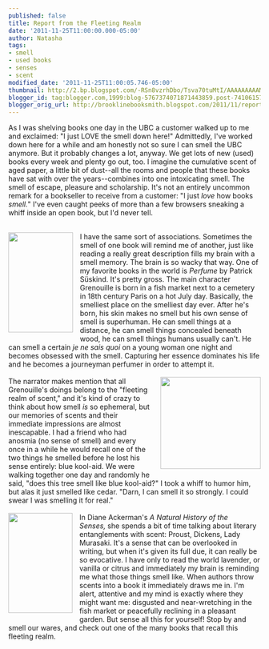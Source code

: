 ```yaml
---
published: false
title: Report from the Fleeting Realm
date: '2011-11-25T11:00:00.000-05:00'
author: Natasha
tags:
- smell
- used books
- senses
- scent
modified_date: '2011-11-25T11:00:05.746-05:00'
thumbnail: http://2.bp.blogspot.com/-RSn8vzrhDbo/Tsva70tuMtI/AAAAAAAAAMI/lBJVEKtgGK8/s72-c/novel_perfume_suskind.jpg
blogger_id: tag:blogger.com,1999:blog-5767374071871443859.post-7410615750200873098
blogger_orig_url: http://brooklinebooksmith.blogspot.com/2011/11/report-from-fleeting-realm.html
---
```


As I was shelving books one day in the UBC a customer walked up to me and exclaimed: "I just LOVE the smell down here!" Admittedly, I've worked down here for a while and am honestly not so sure I can smell the UBC anymore. But it probably changes a lot, anyway. We get lots of new (used) books every week and plenty go out, too. I imagine the cumulative scent of aged paper, a little bit of dust--all the rooms and people that these books have sat with over the years--combines into one intoxicating smell. The smell of escape, pleasure and scholarship. It's not an entirely uncommon remark for a bookseller to receive from a customer: "I just <i>love </i>how books<i> smell.</i>"&nbsp;I've even caught peeks of more than a few browsers sneaking a whiff inside an open book, but I'd never tell.<br /><br /><div class="separator" style="clear: both; text-align: center;"><a href="http://2.bp.blogspot.com/-RSn8vzrhDbo/Tsva70tuMtI/AAAAAAAAAMI/lBJVEKtgGK8/s1600/novel_perfume_suskind.jpg" imageanchor="1" style="clear: left; float: left; margin-bottom: 1em; margin-right: 1em;"><img border="0" height="200" src="http://2.bp.blogspot.com/-RSn8vzrhDbo/Tsva70tuMtI/AAAAAAAAAMI/lBJVEKtgGK8/s200/novel_perfume_suskind.jpg" width="129" /></a></div>I have the same sort of associations. Sometimes the smell of one book will remind me of another, just like reading a really great description fills my brain with a smell memory. The brain is so wacky that way.&nbsp;One of my favorite books in the world is <i>Perfume</i>&nbsp;by Patrick Süskind. It's pretty gross. The main character Grenouille is born in a fish market next to a cemetery in 18th century Paris on a hot July day. Basically, the smelliest place on the smelliest day ever. After he's born, his skin makes no smell but his own sense of smell is superhuman. He can smell things at a distance, he can smell things concealed beneath wood, he can smell things humans usually can't. He can smell a certain <i>je ne sais quoi</i>&nbsp;on a young woman one night and becomes obsessed with the smell. Capturing her essence dominates his life and he becomes a journeyman perfumer in order to attempt it.<br /><br /><a href="http://2.bp.blogspot.com/-A1hSoHUYiEg/Tsva-H4xDlI/AAAAAAAAAMY/R-km8cdp5no/s1600/6a00e5500c77218833011168f234b4970c.jpg" imageanchor="1" style="clear: right; float: right; margin-bottom: 1em; margin-left: 1em;"><img border="0" height="184" src="http://2.bp.blogspot.com/-A1hSoHUYiEg/Tsva-H4xDlI/AAAAAAAAAMY/R-km8cdp5no/s200/6a00e5500c77218833011168f234b4970c.jpg" width="200" /></a>The narrator makes mention that all Grenouille's doings belong to the "fleeting realm of scent," and it's kind of crazy to think about how smell <i>is </i>so ephemeral, but our memories of scents and their immediate impressions are almost inescapable. I had a friend who had anosmia (no sense of smell) and every once in a while he would recall one of the two things he smelled before he lost his sense entirely: blue kool-aid. We were walking together one day and randomly he said, "does this tree smell like blue kool-aid?" I took a whiff to humor him, but alas it just smelled like cedar. "Darn, I can smell it so strongly. I could swear I was smelling it for real."<br /><br /><a href="http://1.bp.blogspot.com/-EEwYcCKSalk/Tsva9ZQFf6I/AAAAAAAAAMQ/4abrPiLcXbY/s1600/naturalhistorysensescov.gif" imageanchor="1" style="clear: left; float: left; margin-bottom: 1em; margin-right: 1em;"><img border="0" height="200" src="http://1.bp.blogspot.com/-EEwYcCKSalk/Tsva9ZQFf6I/AAAAAAAAAMQ/4abrPiLcXbY/s200/naturalhistorysensescov.gif" width="128" /></a>In Diane Ackerman's <i>A Natural History of the Senses,</i>&nbsp;she spends a bit of time talking about literary entanglements with scent: Proust, Dickens, Lady Murasaki. It's a sense that can be overlooked in writing, but when it's given its full due, it can really be so evocative. I have only to read the world&nbsp;lavender, or vanilla or citrus and immediately my brain is reminding me what those things smell like. When authors throw scents into a book it immediately draws me in. I'm alert, attentive and my mind is exactly where they might want me: disgusted and near-wretching in the fish market or peacefully reclining in a pleasant garden. But sense all this for yourself! Stop by and smell our wares, and check out one of the many books that recall this fleeting realm.